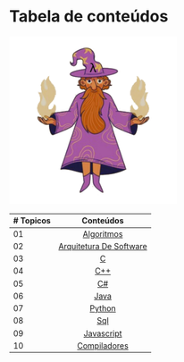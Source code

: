 # Tabela de conteúdos

<img src="../img/semfundo.png" width="300" height="300">

|# Topicos| Conteúdos                                                |
|------|:---------------------------------------------------------:|
| 01  |  [Algoritmos](./c/README.md)|
| 02  |  [Arquitetura De Software](./cpp/README.md)|
| 03  |  [C](./c/README.md)|
| 04  |  [C++](./c++/README.md)|
| 05  |  [C#](./csharp/README.md)|
| 06  |  [Java](./java/README.md)|
| 07  |  [Python](./python/README.md)|
| 08  |  [Sql](./sql/README.md)|
| 09  |  [Javascript](./javascript/README.md)|
| 10  |  [Compiladores](./compiladores/README.md)|